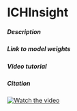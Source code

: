 # ICHInsight

##### Description
##### Link to model weights
##### Video tutorial

##### Citation

[![Watch the video](https://img.youtube.com/vi/uK7eDUeIFZM/0.jpg)](https://youtu.be/uK7eDUeIFZM)